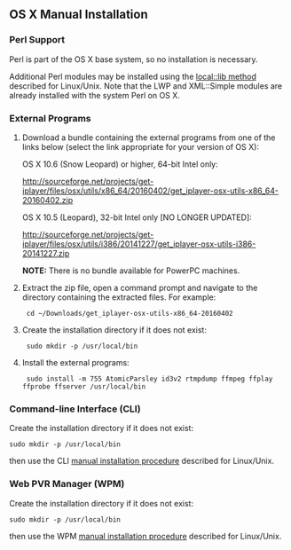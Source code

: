 ## OS X Manual Installation

### Perl Support
Perl is part of the OS X base system, so no installation is necessary.

Additional Perl modules may be installed using the [local::lib method](/wiki/manual#manual-perl-locallib) described for Linux/Unix.  Note that the LWP and XML::Simple modules are already installed with the system Perl on OS X.

### External Programs

1. Download a bundle containing the external programs from one of the links below (select the link appropriate for your version of OS X):

    OS X 10.6 (Snow Leopard) or higher, 64-bit Intel only:

    <http://sourceforge.net/projects/get-iplayer/files/osx/utils/x86_64/20160402/get_iplayer-osx-utils-x86_64-20160402.zip>

    OS X 10.5 (Leopard), 32-bit Intel only [NO LONGER UPDATED]:

    <http://sourceforge.net/projects/get-iplayer/files/osx/utils/i386/20141227/get_iplayer-osx-utils-i386-20141227.zip>

    **NOTE:** There is no bundle available for PowerPC machines.

2. Extract the zip file, open a command prompt and navigate to the directory containing the extracted files.  For example:

        cd ~/Downloads/get_iplayer-osx-utils-x86_64-20160402

3. Create the installation directory if it does not exist:

        sudo mkdir -p /usr/local/bin

4. Install the external programs:

        sudo install -m 755 AtomicParsley id3v2 rtmpdump ffmpeg ffplay ffprobe ffserver /usr/local/bin

### Command-line Interface (CLI)

Create the installation directory if it does not exist:

    sudo mkdir -p /usr/local/bin

then use the CLI [manual installation procedure](/wiki/manual#manual-cli) described for Linux/Unix.

### Web PVR Manager (WPM)

Create the installation directory if it does not exist:

    sudo mkdir -p /usr/local/bin

then use the WPM [manual installation procedure](/wiki/manual#manual-cli) described for Linux/Unix.
